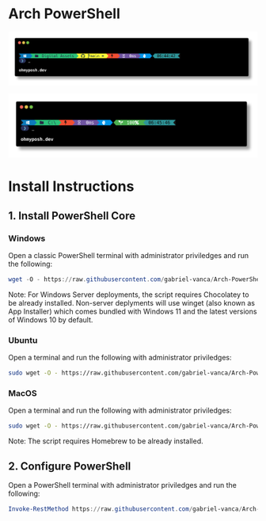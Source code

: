 # Arch PowerShell

![Arch_Theme](PowerShell/Theme/Arch_Theme.png)

![Arch_Theme_battery](PowerShell/Theme/Arch_Theme_battery.png)

# Install Instructions

## 1. Install PowerShell Core

### Windows

Open a classic PowerShell terminal with administrator priviledges and run the following:

```powershell
wget -O - https://raw.githubusercontent.com/gabriel-vanca/Arch-PowerShell/main/PowerShell/Install/Core/Windows_Install_Core.ps1 | powershell
```

Note: For Windows Server deployments, the script requires Chocolatey to be already installed. Non-server deplyments will use winget (also known as App Installer) which comes bundled with Windows 11 and the latest versions of Windows 10 by default.

### Ubuntu

Open a terminal and run the following with administrator priviledges:

```bash
sudo wget -O - https://raw.githubusercontent.com/gabriel-vanca/Arch-PowerShell/main/PowerShell/Install/Core/Ubuntu_Install_Core.sh | bash
```

### MacOS

Open a terminal and run the following with administrator priviledges:

```bash
sudo wget -O - https://raw.githubusercontent.com/gabriel-vanca/Arch-PowerShell/main/PowerShell/Install/Core/MacOS_Install_Core.sh | bash
```

Note: The script requires Homebrew to be already installed.

## 2. Configure PowerShell

Open a PowerShell terminal with administrator priviledges and run the following:

```powershell
Invoke-RestMethod https://raw.githubusercontent.com/gabriel-vanca/Arch-PowerShell/main/PowerShell/Install/Configure/Configure.sh | pwsh
```

